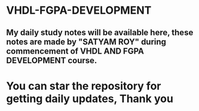 # VHDL-FGPA-DEVELOPMENT
<h2>My daily study notes will be available here, these notes are made by "SATYAM ROY"  during commencement of VHDL AND FGPA DEVELOPMENT course. <h2>
<h1>You can star the repository for getting daily updates, Thank you </h1>
